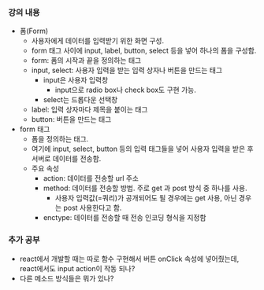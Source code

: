 ### 강의 내용

- 폼(Form)
  - 사용자에게 데이터를 입력받기 위한 화면 구성.
  - form 태그 사이에 input, label, button, select 등을 넣어 하나의 폼을 구성함.
  - form: 폼의 시작과 끝을 정의하는 태그
  - input, select: 사용자 입력을 받는 입력 상자나 버튼을 만드는 태그
    - input은 사용자 입력창
      - input으로 radio box나 check box도 구현 가능.
    - select는 드롭다운 선택창
  - label: 입력 상자마다 제목을 붙이는 태그
  - button: 버튼을 만드는 태그
- form 태그
  - 폼을 정의하는 태그.
  - 여기에 input, select, button 등의 입력 태그들을 넣어 사용자 입력을 받은 후 서버로 데이터를 전송함.
  - 주요 속성
    - action: 데이터를 전송할 url 주소
    - method: 데이터를 전송할 방법. 주로 get 과 post 방식 중 하나를 사용.
      - 사용자 입력값(=쿼리)가 공개되어도 될 경우에는 get 사용, 아닌 경우는 post 사용한다고 함.
    - enctype: 데이터를 전송할 때 전송 인코딩 형식을 지정함

### 추가 공부

- react에서 개발할 때는 따로 함수 구현해서 버튼 onClick 속성에 넣어줬는데, react에서도 input action이 작동 되나?
- 다른 메소드 방식들은 뭐가 있나?
